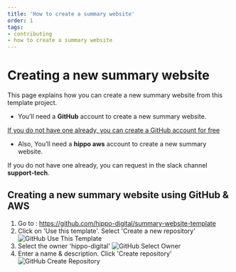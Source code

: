 ```yaml
---
title: 'How to create a summary website'
order: 1
tags:
- contributing
- how to create a summary website
---
```

# Creating a new summary website

This page explains how you can create a new summary website from this template project.    

- You’ll need a **GitHub** account to create a new summary website.

[If you do not have one already, you can create a GitHub account for free](/contributing/setup-access-to-contribute.md)

- Also, You’ll need a **hippo aws** account to create a new summary website.

If you do not have one already, you can request in the slack channel **support-tech**.

## Creating a new summary website using GitHub & AWS
1. Go to : https://github.com/hippo-digital/summary-website-template
2. Click on 'Use this template'. Select 'Create a new repository'
   ![GitHub Use This Template](/images/GitHub_Use_This_Template.png)
3. Select the owner 'hippo-digital'
   ![GitHub Select Owner](/images/GitHub_Select_Owner.png)
4. Enter a name & description. Click 'Create repository'
   ![GitHub Create Repository](/images/GitHub_Create_Repo.png)
   